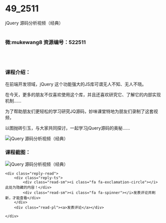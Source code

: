 # 49_2511
jQuery 源码分析视频（经典）
<br/></br>
<h3>微:mukewang8 资源编号：522511</h3>
<br/></br>
<h3>课程介绍：</h3>
<p>在前端开发领域，<a title="查看与 jQuery 相关的文章" target="_blank">jQuery</a> 这个功能强大的JS库可谓无人不知、无人不晓。</p>
<p>在今天，更多的朋友不仅喜欢使用这个库，并且还喜欢研究它、了解它的内部实现机制……</p>
<p>为了帮助朋友们更轻松的学习研究JQ源码，妙味课堂特地为朋友们录制了这套视频，</p>
<p>以图抛砖引玉，与大家共同探讨，一起学习<a title="查看与 jQuery 相关的文章" target="_blank">jQuery</a>源码的奥秘……</p>
<p><img src="https://www.ko996.com/wp-content/uploads/img/2018/05/2-34-300x166.png" alt="jQuery 源码分析视频（经典）"></p>
<div class="info-desc">
<h3>课程截图：</h3>
<p><img src="https://www.ko996.com/wp-content/uploads/img/2018/05/3-37.png" alt="jQuery 源码分析视频（经典）"></p>


	<div class="reply-read">
		<div class="reply-ts">
			<div class="read-sm"><i class="fa fa-exclamation-circle"></i>此处为隐藏的内容！</div>
			<div class="read-sm"><i class="fa fa-spinner"></i>发表评论并刷新，才能查看</div>
		</div>
		<div class="read-pl"><a>发表评论</a></div>
		
    </div>
</div>
